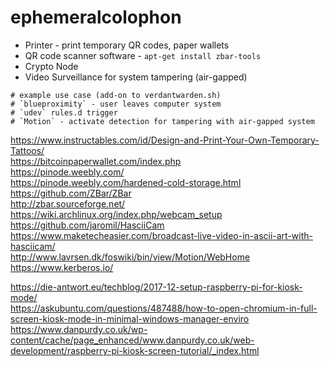 # ephemeralcolophon

* Printer - print temporary QR codes, paper wallets  
* QR code scanner software - `apt-get install zbar-tools`  
* Crypto Node  
* Video Surveillance for system tampering (air-gapped)  

```
# example use case (add-on to verdantwarden.sh)  
# `blueproximity` - user leaves computer system  
# `udev` rules.d trigger  
# `Motion` - activate detection for tampering with air-gapped system
```

https://www.instructables.com/id/Design-and-Print-Your-Own-Temporary-Tattoos/  
https://bitcoinpaperwallet.com/index.php  
https://pinode.weebly.com/  
https://pinode.weebly.com/hardened-cold-storage.html  
https://github.com/ZBar/ZBar  
http://zbar.sourceforge.net/  
https://wiki.archlinux.org/index.php/webcam_setup  
https://github.com/jaromil/HasciiCam  
https://www.maketecheasier.com/broadcast-live-video-in-ascii-art-with-hasciicam/  
http://www.lavrsen.dk/foswiki/bin/view/Motion/WebHome  
https://www.kerberos.io/  

https://die-antwort.eu/techblog/2017-12-setup-raspberry-pi-for-kiosk-mode/  
https://askubuntu.com/questions/487488/how-to-open-chromium-in-full-screen-kiosk-mode-in-minimal-windows-manager-enviro  
https://www.danpurdy.co.uk/wp-content/cache/page_enhanced/www.danpurdy.co.uk/web-development/raspberry-pi-kiosk-screen-tutorial/_index.html  

